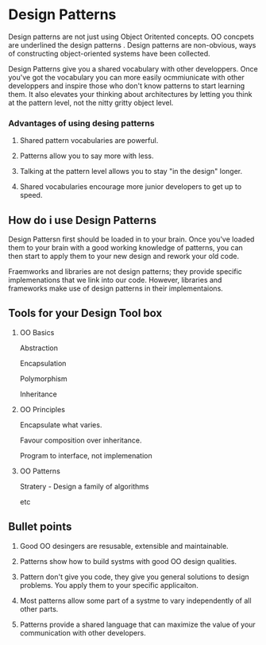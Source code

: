 
# Design Patterns

Design patterns are not just using Object Oritented concepts. OO concpets are underlined the design patterns . Design patterns are non-obvious, ways of constructing object-oriented systems have been collected.

Design Patterns give you a shared vocabulary with other developpers.
Once you've got the vocabulary you can more easily ocmmiunicate with other
developpers and inspire those who don't know patterns to start learning them.
It also elevates your thinking about architectures by letting you think at the pattern level, 
not the nitty gritty object level.

### Advantages of using desing patterns

1. Shared pattern vocabularies are powerful.

2. Patterns allow you to say more with less.

3. Talking at the pattern level allows you to stay "in the design" longer.
4. Shared vocabularies encourage more junior developers to get up to speed.

## How do i use Design Patterns

Design Pattersn first should be loaded in to your brain.
Once you've loaded them to your brain with a good working knowledge of patterns, you can then start to apply them to your new design and rework your old code.

Fraemworks and libraries are not design patterns; they provide specific implemenations that we link into our code. However, libraries and frameworks make use of design patterns in their implementaions.


## Tools for your Design Tool box

1. OO Basics

    Abstraction

    Encapsulation

    Polymorphism

    Inheritance

2. OO Principles

    Encapsulate what varies.

    Favour composition over inheritance.

    Program to interface, not implemenation

3.  OO Patterns

    Stratery - Design a family of algorithms

    etc
    
## Bullet points

1. Good OO desingers are resusable, extensible and maintainable.

2. Patterns show how to build systms with good OO design qualities.

3. Pattern don't give you code, they give you general solutions to design problems. You apply them to your specific applicaiton.

4. Most patterns allow some part of a systme to vary independently of all other parts.

5. Patterns provide a shared language that can maximize the value of your communication with other developers.